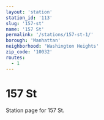 ```yaml
---
layout: 'station'
station_id: '113'
slug: '157-st'
name: '157 St'
permalink: '/stations/157-st-1/'
borough: 'Manhattan'
neighborhood: 'Washington Heights'
zip_code: '10032'
routes:
  - 1
---
```

# 157 St

Station page for 157 St.
